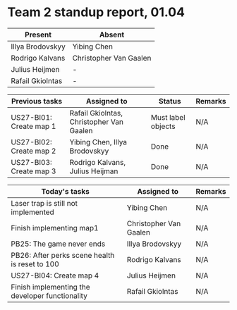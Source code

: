 # Team 2 standup report, 01.04

| Present | Absent |
| - | - |
| Illya Brodovskyy | Yibing Chen |
| Rodrigo Kalvans | Christopher Van Gaalen |
| Julius Heijmen | - |
| Rafail Gkiolntas | - |

| Previous tasks | Assigned to | Status | Remarks |
| - | - | - | - |
| US27-BI01: Create map 1 | Rafail Gkiolntas, Christopher Van Gaalen | Must label objects | N/A |
| US27-BI02: Create map 2 | Yibing Chen, Illya Brodovskyy | Done | N/A |
| US27-BI03: Create map 3 | Rodrigo Kalvans, Julius Heijman | Done | N/A |

| Today's tasks | Assigned to | Remarks |
| - | - | - |
| Laser trap is still not implemented | Yibing Chen | N/A |
| Finish implementing map1 | Christopher Van Gaalen | N/A |
| PB25: The game never ends | Illya Brodovskyy | N/A |
| PB26: After perks scene health is reset to 100 | Rodrigo Kalvans | N/A |
| US27-BI04: Create map 4 | Julius Heijmen | N/A |
| Finish implementing the developer functionality | Rafail Gkiolntas | N/A |